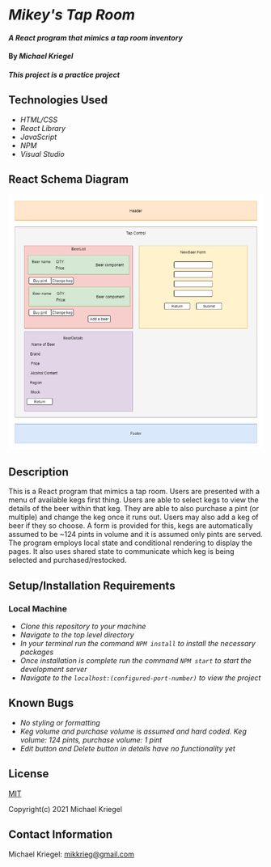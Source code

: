 # _Mikey's Tap Room_

#### _A React program that mimics a tap room inventory_

#### By _**Michael Kriegel**_

##### This project is a practice project

## Technologies Used

* _HTML/CSS_
* _React Library_
* _JavaScript_
* _NPM_
* _Visual Studio_

## React Schema Diagram
![ReactSchema](./src/img/TapRoomDiagram.png)

## Description

This is a React program that mimics a tap room. Users are presented with a menu of available kegs first thing. Users are able to select kegs to view the details of the beer within that keg. They are able to also purchase a pint (or multiple) and change the keg once it runs out. Users may also add a keg of beer if they so choose. A form is provided for this, kegs are automatically assumed to be ~124 pints in volume and it is assumed only pints are served. The program employs local state and conditional rendering to display the pages. It also uses shared state to communicate which keg is being selected and purchased/restocked. 

## Setup/Installation Requirements

### Local Machine
* _Clone this repository to your machine_
* _Navigate to the top level directory_
* _In your terminal run the command `NPM install` to install the necessary packages_
* _Once installation is complete run the command `NPM start` to start the development server_
* _Navigate to the `localhost:(configured-port-number)` to view the project_

## Known Bugs

* _No styling or formatting_
* _Keg volume and purchase volume is assumed and hard coded. Keg volume: 124 pints, purchase volume: 1 pint_
* _Edit button and Delete button in details have no functionality yet_

## License

[MIT](https://opensource.org/licenses/MIT)

Copyright(c) 2021 Michael Kriegel

## Contact Information

Michael Kriegel: mikkrieg@gmail.com
